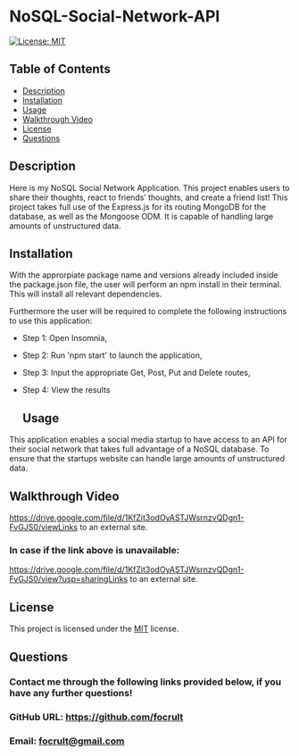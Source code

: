 # NoSQL-Social-Network-API

  [![License: MIT](https://img.shields.io/badge/License-MIT-yellow.svg)](https://opensource.org/licenses/MIT)

  ## Table of Contents
  - [Description](#description)
  - [Installation](#installation)
  - [Usage](#usage)
  - [Walkthrough Video](#walkthroughvideo)
  - [License](#license)
  - [Questions](#questions)

  ## Description
Here is my NoSQL Social Network Application. This project enables users to share their thoughts, react to friends’ thoughts, and create a friend list! This project takes full use of the Express.js for its routing MongoDB for the database, as well as the Mongoose ODM. It is capable of handling large amounts of unstructured data.

  ## Installation
With the approrpiate package name and versions already included inside the package.json file, the user will perform an npm install in their terminal. This will install all relevant dependencies.

Furthermore the user will be required to complete the following instructions to use this application:

* Step 1: Open Insomnia,
* Step 2: Run 'npm start' to launch the application,
* Step 3: Input the appropriate Get, Post, Put and Delete routes,
* Step 4: View the results
 
  ## Usage
 This application enables a social media startup to have access to an API for their social network that takes full advantage of a NoSQL database. To ensure that the startups website can handle large amounts of unstructured data.
 
  ## Walkthrough Video
  https://drive.google.com/file/d/1KfZit3odOyASTJWsrnzvQDgn1-FvGJS0/viewLinks to an external site.

 ### In case if the link above is unavailable: 
https://drive.google.com/file/d/1KfZit3odOyASTJWsrnzvQDgn1-FvGJS0/view?usp=sharingLinks to an external site.

 
 
  ## License
  This project is licensed under the [MIT](https://choosealicense.com/licenses/mit/) license.
  
  ## Questions
  ### Contact me through the following links provided below, if you have any further questions!
  ### GitHub URL: https://github.com/focrult
  ### Email: focrult@gmail.com
  
